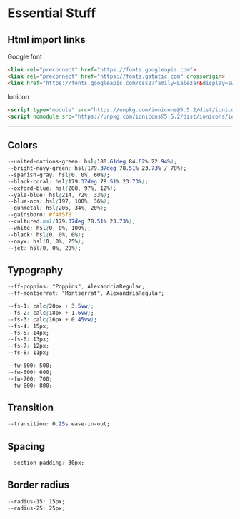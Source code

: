 # Essential Stuff

## Html import links

Google font

``` html
<link rel="preconnect" href="https://fonts.googleapis.com">
<link rel="preconnect" href="https://fonts.gstatic.com" crossorigin>
<link href="https://fonts.googleapis.com/css2?family=Lalezar&display=swap" rel="stylesheet">
```

Ionicon

``` html
<script type="module" src="https://unpkg.com/ionicons@5.5.2/dist/ionicons/ionicons.esm.js"></script>
<script nomodule src="https://unpkg.com/ionicons@5.5.2/dist/ionicons/ionicons.js"></script>
```

---

## Colors

``` css
--united-nations-green: hsl(180.61deg 84.62% 22.94%);
--bright-navy-green: hsl(179.37deg 78.51% 23.73% / 78%);
--spanish-gray: hsl(0, 0%, 60%);
--black-coral: hsl(179.37deg 78.51% 23.73%);
--oxford-blue: hsl(208, 97%, 12%);
--yale-blue: hsl(214, 72%, 33%);
--blue-ncs: hsl(197, 100%, 36%);
--gunmetal: hsl(206, 34%, 20%);
--gainsboro: #f4f5f8
--cultured:hsl(179.37deg 78.51% 23.73%);
--white: hsl(0, 0%, 100%);
--black: hsl(0, 0%, 0%);
--onyx: hsl(0, 0%, 25%);
--jet: hsl(0, 0%, 20%);
```

## Typography

``` css
--ff-poppins: "Poppins", AlexandriaRegular;
--ff-montserrat: "Montserrat", AlexandriaRegular;

--fs-1: calc(20px + 3.5vw);
--fs-2: calc(18px + 1.6vw);
--fs-3: calc(16px + 0.45vw);
--fs-4: 15px;
--fs-5: 14px;
--fs-6: 13px;
--fs-7: 12px;
--fs-8: 11px;

--fw-500: 500;
--fw-600: 600;
--fw-700: 700;
--fw-800: 800;
```

## Transition

``` css
--transition: 0.25s ease-in-out;
```

## Spacing

``` css
--section-padding: 30px;
```

## Border radius

``` css
--radius-15: 15px;
--radius-25: 25px;
```
